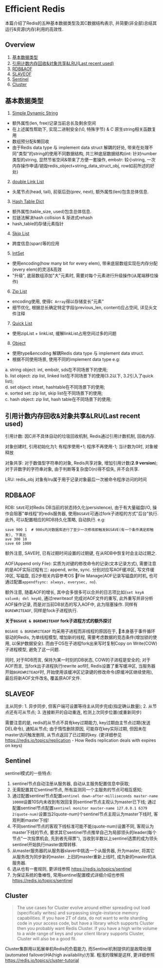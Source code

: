 # Efficient Redis

本篇介绍了Redis的五种基本数据类型及其C数据结构表示, 并简要(非全部)总结其运行&资源(内存)利用的高效性.

## Overview

1. [基本数据类型](#基本数据类型)
2. [引用计数内存回收&对象共享&LRU(Last recent used)](#引用计数内存回收&对象共享&LRU(Last-recent-used))
3. [RDB&AOF](#RDB&AOF)
4. [SLAVEOF](#SLAVEOF)
5. [Sentinel](#Sentinel)
6. [Cluster](#Cluster)

## 基本数据类型

1. [Simple Dynamic String](simple_dynamic_string.h)

- 额外属性(len, free)记录当前总长及剩余空间
- 在上述属性帮助下, 实现二进制安全(\0, 特殊字节) & C 原生string相关函数复用
- 数组预分配&懒回收
- 由于Redis data type 与 implement data struct 解耦的好处, 带来在处理不同"类型"的string的使用不同数据结构, 共三种底层数据结构(int: 针对number类型的string, 显然节省空间&带来了方便一套操作, embstr: 较小string, 一次内存操作申请/销毁redis_object+string_data_struct_obj, row如前所述的好处)

2. [double Link List](double_link_list.h)

- 头尾节点(head, tail), 前驱后劲(prev, next), 额外属性(len)包含总体信息.

3. [Hash Table Dict](hash_table_dict.h)

- 额外属性(table_size, used)包含总体信息.
- 拉链法解决hash collision & 渐进式rehash
- hash_table的存储元素指针

4. [Skip List](skip_list.h)

- 跨度信息(span)等的应用

5. [IntSet](int_set.h)

- 使用encoding(how many bit for every elem), 带来底层数组实现在内存分配(every elem)的灵活&高效
- "升级", 底层数组添加"大"元素时, 需要对每个元素进行升级操作(从尾端移位操作)

6. [Zip List](zip_list.h)

- encoding使用, 使得`C Array`得以存储变长"元素"
- 细节优化, 根据总长确定特定字段(previous_len, content)应占空间, 详见头文件注释

7. [Quick List]()

- 使用zipList + linkList, 缓解linkList占用空间过多的问题

8. [Object](redis_obj.h)

- 使用type&encoding 解耦Redis data type 与 implement data struct.
- 根据不同使用场景, 使用不同的implement data type e.g:

a. string object: int, embstr, sds在不同场景下的使用;  
b. list object: zip list, linked list在不同场景下的使用(3.2以下, 3.2引入了quick list);  
d. set object: intset, hashtable在不同场景下的使用;  
e. sorted set: zip list, skip list在不同场景下的使用;  
c. hash object: zip list, hash table在不同场景下的使用;  

## 引用计数内存回收&对象共享&LRU(Last recent used)

引用计数: 因C并不具体自动的垃圾回收机制, Redis通过引用计数机制, 回收内存. 

对象创建时, 引用初始化为1; 有程序使用+1; 程序不再使用-1; 当计数为0时, 对象被释放

对象共享: 对于数值型字符串的对象, Redis共享对象, 增加引用计数(**2.9 version**); 对于非数字的字符串对象, 由于判断等复杂度O(n)得不偿失, 并不会共享.

LRU: redis_obj 对象有lru属于用于记录对象最后一次被命令程序访问的时间

## RDB&AOF

RDB: `SAVE`可对Redis DB当前的状态持久化(persistence), 由于有大量磁盘I/O, 操作会阻塞"单线程"的redis服务器, 使用`BGSAVE`可通过fork子进程的方式"后台"执行. 此外, 可以配置相应的RDB持久化策略, 自动执行. e.g:

```config
save 900 1  # 900s内对数据库进行了至少一次修改即触发BGSAVE(有一个条件满足即触发), 下类比
ave 300 10
save 60 1000
```

额外注意, SAVE时, 已有过期时间设置的过期键, 在从RDB中恢复时会主动过期之.

AOF(Append only File): 实质为对键的修改命令的记录(文本记录方式), 需要注意的是AOF实际过程有三: append, write, sync. 分别对应写AOF缓冲区, 写文件缓冲区, 写磁盘, 后2步相关内容参考OS File Manage(AOF记录写磁盘的时机, 也可通过配置`appendfsync: always, everysec, no`). 

额外注意, 随着AOF的增长, 其中会多很多可以合并的日志项比如(`set keyA valueA; del keyA`), 通过rewriteaof 完成对AOF文件的重写, 此外重写并非分析AOF操作记录, 而是对当前DB状态的写入AOF中, 此为阻塞操作. 同样有 `BGREWRITEAOF`, 同样是fock子进程执行.

**关于`BGSAVE & BGREWRITEAOF` fork子进程方式的额外探讨**

`BGSAVE & BGREWRITEAOF` 均采用子进程而非线程的原因在于, 本身基于事件循环驱动的Redis, 为单线程模型, 增加新的线程, 需要考虑数据的竞态条件(增加锁的使用, 以保护数据安全). 而由于OS在子进程fork出来写时复制Copy on Write(COW)子进程模型, 避免了这一问题.

同时, 对于RDB而言, 保持为某一时刻的DB状态, COW的子进程是安全的; 对于AOF而言, 当fork出子进程执行rewrite aof时, Redis设置了重写缓冲区, 当服务器开始`BGREWRITEAOF`时, 开始使用该缓冲区记录键的修改命令(原缓冲区继续使用), 最后将新AOF文件改名, 覆盖原AOF文件.

## SLAVEOF

主从同步: 1. 异步同步, 但客户端可设置等待主从同步完成(指定确认数量); 2. 从节点还有可从节点; 3. 连接断开的自动重连, 检测上次同步位置(或重新同步)

需要注意的是, redis的从节点不具有key过期能力, key过期由主节点过期(发送DEL命令), 通知从节点; 由于惰性删除原因, 可能存在key实际过期, 但因未在master访问触发删除, 从节点返回了已过期的key. (更详细参见 https://redis.io/topics/replication - How Redis replication deals with expires on keys)

## Sentinel

sentinel模式的一些特点:

1. sentinel节点自动注册从服务器, 自动从主服务配置信息中获取;
2. 无需配置其它sentinel节点, 所有监测同一个主服务的节点可相互感知;
3. 通过配置sentinel节点配置`sentinel down-after-milliseconds master-name 10000`设置10S内未收到有效回复则sentinel节点主观认为master已下线; 通过配置sentinel节点配置`sentinel monitor master-name 127.0.0.1 6379 2(quote-num)`设置当2(quote-num)个sentinel节点主观认为master下线时, 客观判断master下线!
4. 不同sentinel节点的客观下线标准可能不能(quote-num)设置不同, 客观认为master下线的节点, 要求其它sentinel节点推举自己为局部领头的leader(每个节点"一次投票机会, 先到者先得票"), 当收到半数以上sentinel选票的成为领头sentinel开始执行master故障转移.
5. 从master服务器的从服务器slaver中挑选一个从服务器, 升为master, 将其它从服务改为同步新的master. 上旧的master重新上线时, 成为新的master的从服务器.
6. 选从也有一套规则, 更详线参照 https://redis.io/topics/sentinel
7. 为保证系统的鲁棒性, 常用sentinel配置模式详细介绍也参照 https://redis.io/topics/sentinel

## Cluster

> The use cases for Cluster evolve around either spreading out load (specifically writes) and surpassing single-instance memory capabilities. If you have 2T of data, do not want to write sharding code in your access code, but have a library which supports Cluster then you probably want Redis Cluster. If you have a high write volume to a wide range of keys and your client library supports Cluster, Cluster will also be a good fit.

Cluster集群用以拓展单机Redis的负载能力, 而Sentinel机制提供的是故障处理(automated failover)HA(high availability)方案. 粗浅的理解是这样, 更详细参照 https://redis.io/topics/cluster-tutorial